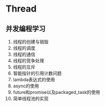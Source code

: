 # Thread
## 并发编程学习 
1. 线程的创建与销毁 
2. 线程的调度
3. 线程的通信
4. 线程的竞争处理
5. 线程的互斥
6. 智能指针的引用计数问题
7. lambda表达式的使用
8. async的使用
9. future和promise以及packaged_task的使用
10. 简单线程池的实现 


